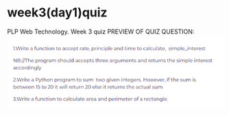 # week3(day1)quiz
PLP Web Technology. Week 3 quiz
PREVIEW OF QUIZ QUESTION:
![SCREENSHOT1](images/week3(day1)quiz.png)